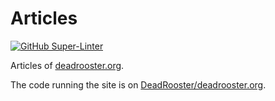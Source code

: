# Articles

[![GitHub Super-Linter][1]][2]

Articles of [deadrooster.org][3].

The code running the site is on [DeadRooster/deadrooster.org][4].

[1]: https://github.com/DeadRooster/articles/workflows/Lint/badge.svg
[2]: https://github.com/marketplace/actions/super-linter
[3]: https://deadrooster.org
[4]: https://github.com/DeadRooster/deadrooster.org
